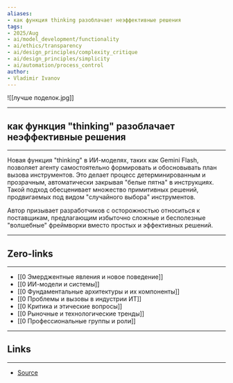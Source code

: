 ```yaml
---
aliases: 
- как функция thinking разоблачает неэффективные решения
tags:
- 2025/Aug
- ai/model_development/functionality
- ai/ethics/transparency
- ai/design_principles/complexity_critique
- ai/design_principles/simplicity
- ai/automation/process_control
author:
- Vladimir Ivanov
---
```

![[лучше поделок.jpg]]

-----
##  как функция "thinking" разоблачает неэффективные решения 
-----
Новая функция "thinking" в ИИ-моделях, таких как Gemini Flash, позволяет агенту самостоятельно формировать и обосновывать план вызова инструментов. Это делает процесс детерминированным и прозрачным, автоматически закрывая "белые пятна" в инструкциях. Такой подход обесценивает множество примитивных решений, продвигаемых под видом "случайного выбора" инструментов. 

Автор призывает разработчиков с осторожностью относиться к поставщикам, предлагающим избыточно сложные и бесполезные "волшебные" фреймворки вместо простых и эффективных решений.

---
## Zero-links
---
- [[0 Эмерджентные явления и новое поведение]]
- [[0 ИИ-модели и системы]]
- [[0 Фундаментальные архитектуры и их компоненты]]
- [[0 Проблемы и вызовы в индустрии ИТ]]
- [[0 Критика и этические вопросы]]
- [[0 Рыночные и технологические тренды]]
- [[0 Профессиональные группы и роли]]

---
## Links
---
- [Source](https://t.me/turboproject/2033)
